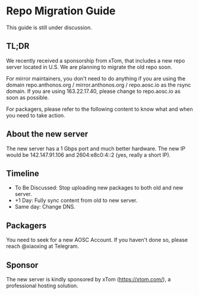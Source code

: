 <!-- TITLE: Migration Guide -->
<!-- SUBTITLE: A quick summary of repo migration -->

# Repo Migration Guide
This guide is still under discussion.

## TL;DR
We recently received a sponsorship from xTom, that includes a new repo server located in U.S. We are planning to migrate the old repo soon.

For mirror maintainers, you don't need to do anything if you are using the domain repo.anthonos.org / mirror.anthonos.org / repo.aosc.io as the rsync domain. If you are using 163.22.17.40, please change to repo.aosc.io as soon as possible.

For packagers, please refer to the following content to know what and when you need to take action.

## About the new server
The new server has a 1 Gbps port and much better hardware. The new IP would be 142.147.91.106 and 2604:e8c0:4::2 (yes, really a short IP).

## Timeline
- To Be Discussed: Stop uploading new packages to both old and new server.
- +1 Day: Fully sync content from old to new server.
- Same day: Change DNS.

## Packagers
You need to seek for a new AOSC Account. If you haven't done so, please reach @xiaoxing at Telegram.

## Sponsor
The new server is kindly sponsored by xTom (https://xtom.com/), a professional hosting solution.